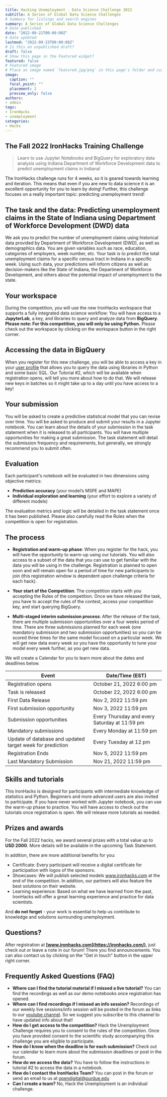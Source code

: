 ```yaml
---
title: Hacking Unemployment - Data Science Challenge 2022
subtitle: A Series of Global Data Science Challenges
# Summary for listings and search engines
summary: A Series of Global Data Science Challenges
# Date published
date: "2022-09-21T00:00:00Z"
# Date updated
lastmod: "2022-09-23T00:00:00Z"
# Is this an unpublished draft?
draft: false
# Show this page in the Featured widget?
featured: false
# Featured image
# Place an image named `featured.jpg/png` in this page's folder and customize its options here.
image:
  caption: ""
  focal_point: ""
  placement: 2
  preview_only: false
authors:
- admin
tags:
- IronHacks
- unemployment
categories:
- Hacks
---
```


## The Fall 2022 IronHacks Training Challenge

> Learn to use Jupyter Notebooks and BigQuery for exploratory data analysis using Indiana Department of Workforce Development data to predict unemployment claims in Indiana!


The IronHacks challenge runs for 4 weeks, so it is geared towards learning and iteration. This means that even if you are new to data science it is an excellent opportunity for you to learn by doing! Further, this challenge focuses on a really important topic: predicting unemployment trend! 

## The task and the data: Predicting unemployment claims in the State of Indiana using Department of Workforce Development (DWD) data

We ask you to predict the number of unemployment claims using historical data provided by Department of Workforce Development (DWD), as well as demographics data.  You are given variables such as race, education, categories of employers, week number, etc. Your task is to predict the total unemployment claims for a specific census tract in Indiana in a specific week. Using such data, your predictions will inform citizens as well as decision-makers like the State of Indiana, the Department of Workforce Development, and others about the potential impact of unemployment to the state.

## Your workspace

During the competition, you will use the new IronHacks workspace that supports a fully integrated data science workflow: You will have access to a **JupyterLab**, a key, and libraries to query and analyze data from **BigQuery**. **Please note: For this competition, you will only be using Python.**  Please check out the workspace by clicking on the workspace button in the right corner.  

## Accessing the data in BigQuery
When you register for this new challenge,  you will be able to access a key in your [user profile](https://ironhacks.com/profile) that allows you to query the data using libraries in Python and some basic SQL. Our Tutorial #2, which will be available when registration opens, will tell you more about how to do that. We will release new keys in batches so it might take up to a day until you have access to a key! 

## Your submission

You will be asked to create a predictive statistical model that you can revise over time. You will be asked to produce and submit your results in a Jupyter notebook.  You can learn about the details of your submission in the task statement when it is released to all participants. You will have multiple opportunities for making a great submission. The task statement will detail the submission frequency and requirements, but generally, we strongly recommend you to submit often. 

## Evaluation

Each participant's notebook will be evaluated  in two dimensions using objective metrics: 

* **Prediction accuracy** (your model’s MSPE and MAPE)
* **Individual exploration and learning** (your effort to explore a variety of different models) 

The evaluation metrics and logic will be detailed in the task statement once it has been published. Please also carefully read the Rules when the competition is open for registration. 

## The process

* **Registration and warm-up phase**: When you register for the hack, you will have the opportunity to warm-up using our tutorials. You will also access to a subset of the data that you can use to get familiar with the data you will be using in the challenge. Registration is planned to open soon and will remain open for a period of time for new participants to join (this registration window is dependent upon challenge criteria for each hack).

* **Your start of the Competition**: The competition starts with you accepting the Rules of the competition.  Once we have released the task, you have to accept the rules of the contest, access your competition key, and start querying BigQuery.
 
 * **Multi-staged interim submission process**: After the release of the task, there are multiple submission opportunities over a four weeks period of time.  There are three submissions planned for each week (one mandatory submission and two submission opportunities) so you can be scored three times for the same model focused on a particular week. We will get new data every week so you have the opportunity to tune your model every week further, as you get new data. 

We will create a Calendar for you to learn more about the dates and deadlines below.  

| **Event**                                    | **Date/Time (EST)**                   |
| -------------------------------------------- | -------------------------- |
| Registration opens                           | October 21, 2022 6:00 pm  |
| Task is released                             | October 22, 2022 6:00 pm  |
| First Data Release                           | Nov 2, 2022 11:59 pm |
| First submission opportunity | Nov 3, 2022 11:59 pm |
| Submission opportunities | Every Thursday and every Saturday at 11:59 pm |
| Mandatory submissions    | Every Monday at 11:59 pm | 
| Update of database and updated target week for prediction | Every Tuesday at 12 pm |
| Registration Ends | Nov 5, 2022 11:59 pm |
| Last Mandatory Submission               | Nov 21, 2022 11:59 pm |


## Skills and tutorials

This IronHacks is designed for participants with intermediate knowledge of statistics and Python. Beginners and more advanced users are also invited to participate. If you have never worked with Jupyter notebook, you can use the warm-up phase to practice. You will have access to check out the tutorials once registration is open. We will release more tutorials as needed. 

## Prizes and awards

For the Fall 2022 hacks, we award several prizes with a total value up to **USD 2000**. More details will be available in the upcoming Task Statement. 

In addition, there are more additional benefits for you: 

* Certificate: Every participant will receive a digital certificate for participation with logos of the sponsors.
* Showcases: We will publish selected models www.ironhacks.com at the end of the competition. In addition, our partners will also feature the best solutions on their website.
* Learning experience: Based on what we have learned from the past, IronHacks will offer a great learning experience and practice for data scientists.

And **do not forget** - your work is essential to help us contribute to knowledge and solutions surrounding unemployment. 

## Questions?

After registration at **[www.ironhacks.com](https://ironhacks.com/)**, just check out or leave a note in our forum! There you find announcements. You can also contact us by clicking on the "Get in touch" button in the upper right corner. 


## Frequently Asked Questions (FAQ)

* **Where can I find  the tutorial material if I missed a live tutorial?**
You can find the recordings as well as our demo notebooks once registration has opened. 
* **Where can I find recordings if I missed an info session?**
Recordings of our weekly live sessions/info session will be posted in the forum as links to our [youtube channel](https://www.youtube.com/channel/UCBAB-PVEiB4YhHEDVW9WPWg). So we suggest you subscribe to this channel to have updated info about that!  
* **How do I get access to the competition?**
Hack the Unemployment Challenge requires you to consent to the rules of the competition. Once you have provided consent to the scientific study accompanying this challenge you are eligible to participate. 
* **How do I know when the deadline is for each submission?**
Check out our calendar to learn more about the submission deadlines or post in the forum. 
* **How do we access the data?**
You have to follow the instructions in tutorial #2 to access the data in a notebook.
* **How do I contact the IronHacks Team?**
You can post in the forum or send an email to us at opendigital@purdue.edu
* **Can I create a team?**
No, Hack the Unemployment is an individual challenge. 

